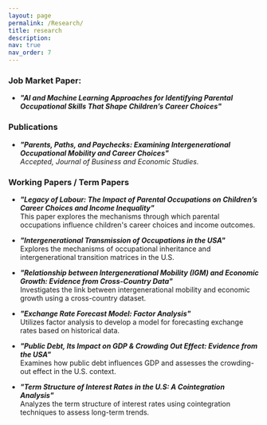 ```yaml
---
layout: page
permalink: /Research/
title: research
description:
nav: true
nav_order: 7
---
```


### Job Market Paper:

- ***"AI and Machine Learning Approaches for Identifying Parental Occupational Skills That Shape
Children’s Career Choices"***
  
### Publications

- ***"Parents, Paths, and Paychecks: Examining Intergenerational Occupational Mobility and Career Choices"***\
  *Accepted, Journal of Business and Economic Studies.*

### Working Papers / Term Papers

- ***"Legacy of Labour: The Impact of Parental Occupations on Children’s Career Choices and Income Inequality"***\
  This paper explores the mechanisms through which parental occupations influence children's career choices and income outcomes.

- ***"Intergenerational Transmission of Occupations in the USA"***\
  Explores the mechanisms of occupational inheritance and intergenerational transition matrices in the U.S.

- ***"Relationship between Intergenerational Mobility (IGM) and Economic Growth: Evidence from Cross-Country Data"***\
  Investigates the link between intergenerational mobility and economic growth using a cross-country dataset.

- ***"Exchange Rate Forecast Model: Factor Analysis"***\
  Utilizes factor analysis to develop a model for forecasting exchange rates based on historical data.

- ***"Public Debt, Its Impact on GDP & Crowding Out Effect: Evidence from the USA"***\
  Examines how public debt influences GDP and assesses the crowding-out effect in the U.S. context.

- ***"Term Structure of Interest Rates in the U.S: A Cointegration Analysis"***\
  Analyzes the term structure of interest rates using cointegration techniques to assess long-term trends.


